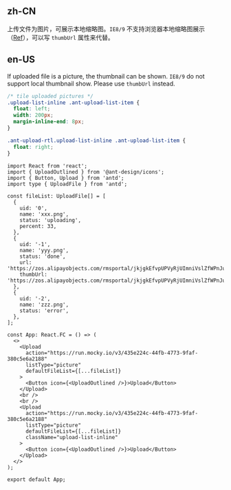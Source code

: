 ## zh-CN

上传文件为图片，可展示本地缩略图。`IE8/9` 不支持浏览器本地缩略图展示（[Ref](https://developer.mozilla.org/en-US/docs/Web/API/FileReader/readAsDataURL)），可以写 `thumbUrl` 属性来代替。

## en-US

If uploaded file is a picture, the thumbnail can be shown. `IE8/9` do not support local thumbnail show. Please use `thumbUrl` instead.

```css
/* tile uploaded pictures */
.upload-list-inline .ant-upload-list-item {
  float: left;
  width: 200px;
  margin-inline-end: 8px;
}

.ant-upload-rtl.upload-list-inline .ant-upload-list-item {
  float: right;
}
```
```tsx
import React from 'react';
import { UploadOutlined } from '@ant-design/icons';
import { Button, Upload } from 'antd';
import type { UploadFile } from 'antd';

const fileList: UploadFile[] = [
  {
    uid: '0',
    name: 'xxx.png',
    status: 'uploading',
    percent: 33,
  },
  {
    uid: '-1',
    name: 'yyy.png',
    status: 'done',
    url: 'https://zos.alipayobjects.com/rmsportal/jkjgkEfvpUPVyRjUImniVslZfWPnJuuZ.png',
    thumbUrl: 'https://zos.alipayobjects.com/rmsportal/jkjgkEfvpUPVyRjUImniVslZfWPnJuuZ.png',
  },
  {
    uid: '-2',
    name: 'zzz.png',
    status: 'error',
  },
];

const App: React.FC = () => (
  <>
    <Upload
      action="https://run.mocky.io/v3/435e224c-44fb-4773-9faf-380c5e6a2188"
      listType="picture"
      defaultFileList={[...fileList]}
    >
      <Button icon={<UploadOutlined />}>Upload</Button>
    </Upload>
    <br />
    <br />
    <Upload
      action="https://run.mocky.io/v3/435e224c-44fb-4773-9faf-380c5e6a2188"
      listType="picture"
      defaultFileList={[...fileList]}
      className="upload-list-inline"
    >
      <Button icon={<UploadOutlined />}>Upload</Button>
    </Upload>
  </>
);

export default App;
```
